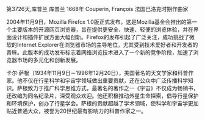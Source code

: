 第3726天,库普兰
库普兰 1668年
Couperin, François 法国巴洛克时期作曲家 

2004年11月9日，Mozilla Firefox 1.0版正式发布。这是Mozilla基金会推出的第一个主要版本的开源网页浏览器，旨在提供更安全、快速、轻便的浏览体验，并在界面设计和插件扩展方面大幅创新。Firefox的发布引起了广泛关注，成功挑战了微软的Internet Explorer在浏览器市场的主导地位，尤其受到技术爱好者和开发者的青睐。此版本的成功发布标志着网络浏览技术进入了一个新的竞争阶段，加速了浏览器市场的多元化和创新发展。

卡尔·萨根（1934年11月9日－1996年12月20日），美国著名的天文学家和科普作家。他不仅在行星科学和宇宙学领域做出重要贡献，还在公众中广泛传播科学知识。萨根致力于推广科学思维方式，最著名的著作之一《宇宙》不仅成为畅销书，还改编为同名纪录片，深受观众欢迎。他还积极推动外星生命探索，倡导行星保护和环境保护，创办了行星学会。萨根的贡献超越了学术领域，使科学和宇宙学更加贴近普通大众，被誉为20世纪最有影响力的科普作家之一。